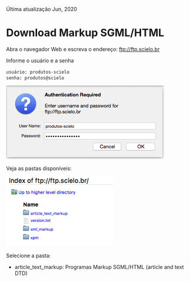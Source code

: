 Última atualização Jun, 2020


# Download Markup SGML/HTML

Abra o navegador Web e escreva o endereço: <ftp://ftp.scielo.br>

Informe o usuário e a senha

```
usuário: produtos-scielo
senha: produtos@scielo
```


  ![login](./img/howtoinstall_download2.png)


Veja as pastas disponíveis:


  ![pastas](./img/howtoinstall_download3.png)


Selecione a pasta:

- article_text_markup: Programas Markup SGML/HTML (article and text DTD)

